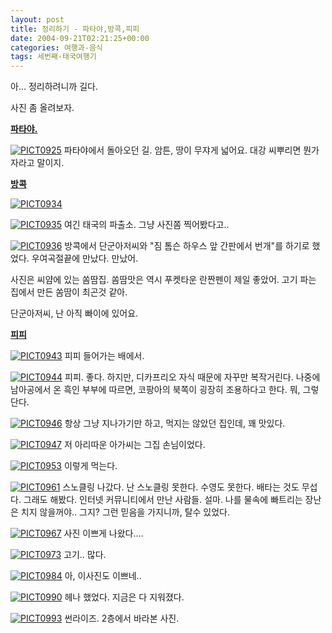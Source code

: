 ```yaml
---
layout: post
title: 정리하기 - 파타야,방콕,피피
date: 2004-09-21T02:21:25+00:00
categories: 여행과-음식
tags: 세번째-태국여행기
---
```

아... 정리하려니까 길다.

사진 좀 올려보자.

<u><strong>파타야.</strong></u>

<a href="http://www.flickr.com/photos/jinto/3231089864/" target="flickr"><img src="http://farm4.static.flickr.com/3354/3231089864_7ed2a2e59f.jpg" alt="PICT0925" /></a>
파타야에서 돌아오던 길. 암튼, 땅이 무쟈게 넓어요. 대강 씨뿌리면 뭔가 자라고 말이지.

<u><strong>방콕</strong></u>

<a href="http://www.flickr.com/photos/jinto/3230242467/"><img src="http://farm4.static.flickr.com/3454/3230242467_95566325cf.jpg" alt="PICT0934" /></a>

<a href="http://www.flickr.com/photos/jinto/3230242741/"><img src="http://farm4.static.flickr.com/3516/3230242741_ee2c368121.jpg" alt="PICT0935" /></a>
여긴 태국의 파출소. 그냥 사진쫌 찍어봤다고..

<a href="http://www.flickr.com/photos/jinto/3230243059/"><img src="http://farm4.static.flickr.com/3113/3230243059_73370458ef.jpg" alt="PICT0936" /></a>
방콕에서 단군아저씨와 "짐 톰슨 하우스 앞 간판에서 번개"를 하기로 했었다. 우여곡절끝에 만났다. 만났어.

사진은 씨얌에 있는 쏨땀집. 쏨땀맛은 역시 푸켓타운 란짠펜이 제일 좋았어. 고기 파는 집에서 만든 쏨땀이 최곤것 같아.

단군아저씨, 난 아직 빠이에 있어요.

<u><strong>피피</strong></u>

<a href="http://www.flickr.com/photos/jinto/3231091026/"><img src="http://farm4.static.flickr.com/3083/3231091026_4698e621a3.jpg" alt="PICT0943" /></a>
피피 들어가는 배에서.

<a href="http://www.flickr.com/photos/jinto/3230243617/"><img src="http://farm4.static.flickr.com/3517/3230243617_ce2bb53824.jpg" alt="PICT0944" /></a>
피피. 좋다. 하지만, 디카프리오 자식 때문에 자꾸만 복작거린다. 나중에 남아공에서 온 흑인 부부에 따르면, 코팡아의 북쪽이 굉장히 조용하다고 한다. 뭐, 그렇단다.

<a href="http://www.flickr.com/photos/jinto/3231091580/"><img src="http://farm4.static.flickr.com/3386/3231091580_9269618ec0.jpg" alt="PICT0946" /></a>
항상 그냥 지나가기만 하고, 먹지는 않았던 집인데, 꽤 맛있다.

<a href="http://www.flickr.com/photos/jinto/3231091850/"><img src="http://farm4.static.flickr.com/3350/3231091850_56bfce7078.jpg" alt="PICT0947" /></a>
저 아리따운 아가씨는 그집 손님이었다.

<a href="http://www.flickr.com/photos/jinto/3231092122/"><img src="http://farm4.static.flickr.com/3375/3231092122_0f7c7b6ba8.jpg" alt="PICT0953" /></a>
이렇게 먹는다.

<a href="http://www.flickr.com/photos/jinto/3231092344/"><img src="http://farm4.static.flickr.com/3512/3231092344_88049882ae.jpg" alt="PICT0961" /></a>
스노클링 나갔다. 난 스노클링 못한다. 수영도 못한다. 배타는 것도 무섭다. 그래도 해봤다. 인터넷 커뮤니티에서 만난 사람들. 설마. 나를 물속에 빠트리는 장난은 치지 않을꺼야.. 그지? 그런 믿음을 가지니까, 탈수 있었다.

<a href="http://www.flickr.com/photos/jinto/3230245059/"><img src="http://farm4.static.flickr.com/3104/3230245059_c34849f30a.jpg" alt="PICT0967" /></a>
사진 이쁘게 나왔다....

<a href="http://www.flickr.com/photos/jinto/3231092890/"><img src="http://farm4.static.flickr.com/3369/3231092890_45aa1a449e.jpg" alt="PICT0973" /></a>
고기.. 많다.

<a href="http://www.flickr.com/photos/jinto/3231093102/"><img src="http://farm4.static.flickr.com/3334/3231093102_d377fbd10e.jpg" alt="PICT0984" /></a>
아, 이사진도 이쁘네..

<a href="http://www.flickr.com/photos/jinto/3231093436/"><img src="http://farm4.static.flickr.com/3321/3231093436_9e71e323ae.jpg" alt="PICT0990" /></a>
헤나 했었다. 지금은 다 지워졌다.

<a href="http://www.flickr.com/photos/jinto/3231093720/"><img src="http://farm4.static.flickr.com/3374/3231093720_2290b34e29.jpg" alt="PICT0993" /></a>
썬라이즈. 2층에서 바라본 사진.
